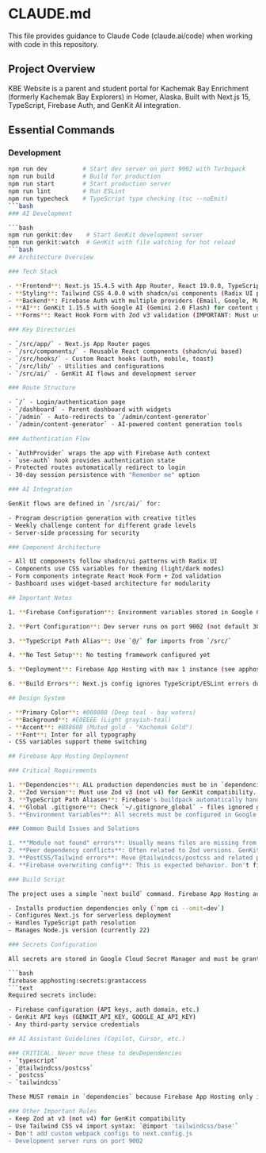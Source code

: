 # CLAUDE.md

This file provides guidance to Claude Code (claude.ai/code) when working with code in this repository.

## Project Overview

KBE Website is a parent and student portal for Kachemak Bay Enrichment (formerly Kachemak Bay Explorers) in Homer, Alaska. Built with Next.js 15, TypeScript, Firebase Auth, and GenKit AI integration.

## Essential Commands

### Development

```bash
npm run dev          # Start dev server on port 9002 with Turbopack
npm run build        # Build for production
npm run start        # Start production server
npm run lint         # Run ESLint
npm run typecheck    # TypeScript type checking (tsc --noEmit)
```bash
### AI Development

```bash
npm run genkit:dev    # Start GenKit development server
npm run genkit:watch  # GenKit with file watching for hot reload
```bash
## Architecture Overview

### Tech Stack

- **Frontend**: Next.js 15.4.5 with App Router, React 19.0.0, TypeScript 5.7.3
- **Styling**: Tailwind CSS 4.0.0 with shadcn/ui components (Radix UI primitives)
- **Backend**: Firebase Auth with multiple providers (Email, Google, Magic Link)
- **AI**: GenKit 1.15.5 with Google AI (Gemini 2.0 Flash) for content generation
- **Forms**: React Hook Form with Zod v3 validation (IMPORTANT: Must use Zod v3 for GenKit compatibility)

### Key Directories

- `/src/app/` - Next.js App Router pages
- `/src/components/` - Reusable React components (shadcn/ui based)
- `/src/hooks/` - Custom React hooks (auth, mobile, toast)
- `/src/lib/` - Utilities and configurations
- `/src/ai/` - GenKit AI flows and development server

### Route Structure

- `/` - Login/authentication page
- `/dashboard` - Parent dashboard with widgets
- `/admin` - Auto-redirects to `/admin/content-generator`
- `/admin/content-generator` - AI-powered content generation tools

### Authentication Flow

- `AuthProvider` wraps the app with Firebase Auth context
- `use-auth` hook provides authentication state
- Protected routes automatically redirect to login
- 30-day session persistence with "Remember me" option

### AI Integration

GenKit flows are defined in `/src/ai/` for:

- Program description generation with creative titles
- Weekly challenge content for different grade levels
- Server-side processing for security

### Component Architecture

- All UI components follow shadcn/ui patterns with Radix UI
- Components use CSS variables for theming (light/dark modes)
- Form components integrate React Hook Form + Zod validation
- Dashboard uses widget-based architecture for modularity

## Important Notes

1. **Firebase Configuration**: Environment variables stored in Google Cloud Secret Manager. Local development uses `.env.local` (not in repo).

2. **Port Configuration**: Dev server runs on port 9002 (not default 3000)

3. **TypeScript Path Alias**: Use `@/` for imports from `/src/`

4. **No Test Setup**: No testing framework configured yet

5. **Deployment**: Firebase App Hosting with max 1 instance (see apphosting.yaml)

6. **Build Errors**: Next.js config ignores TypeScript/ESLint errors during build

## Design System

- **Primary Color**: #008080 (Deep teal - bay waters)
- **Background**: #E0EEEE (Light grayish-teal)
- **Accent**: #B8860B (Muted gold - "Kachemak Gold")
- **Font**: Inter for all typography
- CSS variables support theme switching

## Firebase App Hosting Deployment

### Critical Requirements

1. **Dependencies**: ALL production dependencies must be in `dependencies`, NOT `devDependencies`. Firebase runs `npm ci --omit=dev` which skips devDependencies.
2. **Zod Version**: Must use Zod v3 (not v4) for GenKit compatibility. GenKit 1.15.5 has a peer dependency on `zod@^3.24.1`.
3. **TypeScript Path Aliases**: Firebase's buildpack automatically handles `@/*` imports via Next.js's built-in resolution. Do NOT add custom webpack configs.
4. **Global .gitignore**: Check `~/.gitignore_global` - files ignored globally won't be in the repo and will cause build failures.
5. **Environment Variables**: All secrets must be configured in Google Cloud Secret Manager and referenced in `apphosting.yaml`.

### Common Build Issues and Solutions

1. **"Module not found" errors**: Usually means files are missing from Git. Check both local and global .gitignore files.
2. **Peer dependency conflicts**: Often related to Zod versions. GenKit requires v3, not v4.
3. **PostCSS/Tailwind errors**: Move @tailwindcss/postcss and related packages to `dependencies`.
4. **Firebase overwriting config**: This is expected behavior. Don't fight the buildpack - it needs to configure Next.js for serverless deployment.

### Build Script

The project uses a simple `next build` command. Firebase App Hosting automatically:

- Installs production dependencies only (`npm ci --omit=dev`)
- Configures Next.js for serverless deployment
- Handles TypeScript path resolution
- Manages Node.js version (currently 22)

### Secrets Configuration

All secrets are stored in Google Cloud Secret Manager and must be granted access:

```bash
firebase apphosting:secrets:grantaccess
```text
Required secrets include:

- Firebase configuration (API keys, auth domain, etc.)
- GenKit API keys (GENKIT_API_KEY, GOOGLE_AI_API_KEY)
- Any third-party service credentials

## AI Assistant Guidelines (Copilot, Cursor, etc.)

### CRITICAL: Never move these to devDependencies
- `typescript`
- `@tailwindcss/postcss`
- `postcss`
- `tailwindcss`

These MUST remain in `dependencies` because Firebase App Hosting only installs production dependencies (`npm ci --omit=dev`). Moving them will break deployment.

### Other Important Rules
- Keep Zod at v3 (not v4) for GenKit compatibility
- Use Tailwind CSS v4 import syntax: `@import 'tailwindcss/base'`
- Don't add custom webpack configs to next.config.js
- Development server runs on port 9002
